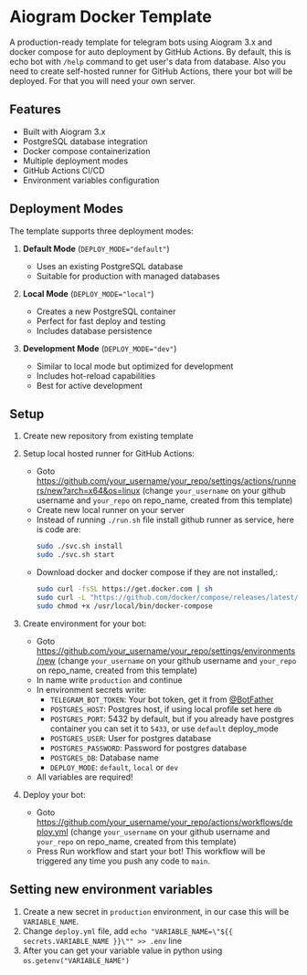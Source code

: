 # Aiogram Docker Template

A production-ready template for telegram bots using Aiogram 3.x and docker compose for auto deployment by GitHub Actions. By default, this is echo bot with `/help` command to get user's data from database. Also you need to create self-hosted runner for GitHub Actions, there your bot will be deployed. For that you will need your own server.

## Features

-   Built with Aiogram 3.x
-   PostgreSQL database integration
-   Docker compose containerization
-   Multiple deployment modes
-   GitHub Actions CI/CD
-   Environment variables configuration

## Deployment Modes

The template supports three deployment modes:

1. **Default Mode** (`DEPLOY_MODE="default"`)

    - Uses an existing PostgreSQL database
    - Suitable for production with managed databases

2. **Local Mode** (`DEPLOY_MODE="local"`)

    - Creates a new PostgreSQL container
    - Perfect for fast deploy and testing
    - Includes database persistence

3. **Development Mode** (`DEPLOY_MODE="dev"`)
    - Similar to local mode but optimized for development
    - Includes hot-reload capabilities
    - Best for active development

## Setup

1. Create new repository from existing template
2. Setup local hosted runner for GitHub Actions:

    - Goto https://github.com/your_username/your_repo/settings/actions/runners/new?arch=x64&os=linux (change `your_username` on your github username and `your_repo` on repo_name, created from this template)
    - Create new local runner on your server
    - Instead of running `./run.sh` file install github runner as service, here is code are:
        ```bash
        sudo ./svc.sh install
        sudo ./svc.sh start
        ```
    - Download docker and docker compose if they are not installed,:
        ```bash
        sudo curl -fsSL https://get.docker.com | sh
        sudo curl -L "https://github.com/docker/compose/releases/latest/download/docker-compose-$(uname -s)-$(uname -m)" -o /usr/local/bin/docker-compose
        sudo chmod +x /usr/local/bin/docker-compose
        ```

3. Create environment for your bot:

    - Goto https://github.com/your_username/your_repo/settings/environments/new (change `your_username` on your github username and `your_repo` on repo_name, created from this template)
    - In name write `production` and continue
    - In environment secrets write:
        - `TELEGRAM_BOT_TOKEN`: Your bot token, get it from [@BotFather](https://t.me/BotFather)
        - `POSTGRES_HOST`: Postgres host, if using local profile set here `db`
        - `POSTGRES_PORT`: 5432 by default, but if you already have postgres container you can set it to `5433`, or use `default` deploy_mode
        - `POSTGRES_USER`: User for postgres database
        - `POSTGRES_PASSWORD`: Password for postgres database
        - `POSTGRES_DB`: Database name
        - `DEPLOY_MODE`: `default`, `local` or `dev`
    - All variables are required!

4. Deploy your bot:

    - Goto https://github.com/your_username/your_repo/actions/workflows/deploy.yml (change `your_username` on your github username and `your_repo` on repo_name, created from this template)
    - Press Run workflow and start your bot! This workflow will be triggered any time you push any code to `main`.

## Setting new environment variables

1. Create a new secret in `production` environment, in our case this will be `VARIABLE_NAME`.
2. Change `deploy.yml` file, add `echo "VARIABLE_NAME=\"${{ secrets.VARIABLE_NAME }}\"" >> .env` line
3. After you can get your variable value in python using `os.getenv("VARIABLE_NAME")`
